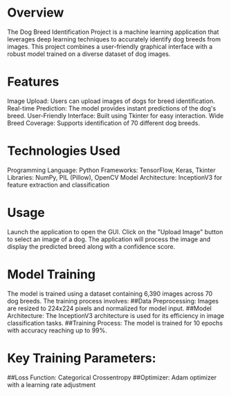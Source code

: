 # Overview
The Dog Breed Identification Project is a machine learning application that leverages deep learning techniques to accurately identify dog breeds from images. This project combines a user-friendly graphical interface with a robust model trained on a diverse dataset of dog images.

# Features
Image Upload: Users can upload images of dogs for breed identification.
Real-time Prediction: The model provides instant predictions of the dog's breed.
User-Friendly Interface: Built using Tkinter for easy interaction.
Wide Breed Coverage: Supports identification of 70 different dog breeds.

# Technologies Used
Programming Language: Python
Frameworks: TensorFlow, Keras, Tkinter
Libraries: NumPy, PIL (Pillow), OpenCV
Model Architecture: InceptionV3 for feature extraction and classification

# Usage
Launch the application to open the GUI.
Click on the "Upload Image" button to select an image of a dog.
The application will process the image and display the predicted breed along with a confidence score.

# Model Training
The model is trained using a dataset containing 6,390 images across 70 dog breeds. The training process involves:
##Data Preprocessing: Images are resized to 224x224 pixels and normalized for model input.
##Model Architecture: The InceptionV3 architecture is used for its efficiency in image classification tasks.
##Training Process: The model is trained for 10 epochs with accuracy reaching up to 99%.

# Key Training Parameters:
##Loss Function: Categorical Crossentropy
##Optimizer: Adam optimizer with a learning rate adjustment
